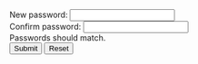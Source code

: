 <div class="row">
  <div class="col-4"></div>
  <div class="col-6">
    <div class="alert alert-success d-none" role="alert" id="success"></div>
    <div class="alert alert-danger d-none" role="alert" id="fail"></div>
    <form name="newPasswordForm" id="newPasswordForm" class="needs-validation" action="/access/control/resetPassword" method="POST">
        <div class="form-group">
          <label for="newPasswordReset" id="newPasswordLabel">New password:</label>
          <input type="password" id="newPasswordReset"
                name="new_password" class="form-control" required="required" />
        </div>
        <div class="form-group">
          <label for="confirmPasswordReset" id="confirmPasswordLabel">Confirm password:</label>
          <input type="password" id="confirmPasswordReset"
                name="confirmPassword"
                class="form-control" required="required" />
          <div id="validate" class="valid-feedback text-danger">Passwords should match.</div>
        </div>
        <button type="submit" name="submit_new_pass" id="submit_new_pass_button" value='Submit' tabindex="3" class="btn btn-primary">Submit</button>
        <button type="reset" name="reset_new_pass" id="reset_new_pass_button" value='Reset' tabindex="4" class="btn">Reset</button>
    </form>
  </div>
  <div class="col"></div>
</div>
<script type="text/javascript" src="/js/cadc.newpassword.js"></script>
